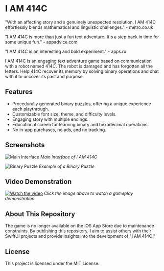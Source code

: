 # I AM 414C

"With an affecting story and a genuinely unexpected resolution, I AM 414C effortlessly blends mathematical and linguistic challenges." - metro.co.uk

"I AM 414C is more than just a fun text adventure. It's a step back in time for some unique fun." - appadvice.com

"I AM 414C is an interesting and bold experiment." - apps.ru

I AM 414C is an engaging text adventure game based on communication with a robot named 414C. The robot is damaged and has forgotten all the letters. Help 414C recover its memory by solving binary operations and chat with it to uncover its past and purpose.

## Features

- Procedurally generated binary puzzles, offering a unique experience each playthrough.
- Customizable font size, theme, and difficulty levels.
- Engaging story with multiple endings.
- Educational screen for learning binary and hexadecimal operations.
- No in-app purchases, no ads, and no tracking.

## Screenshots

![Main Interface](assets/main_interface.png)
*Main Interface of I AM 414C*

![Binary Puzzle](assets/binary_puzzle.png)
*Example of a Binary Puzzle*

## Video Demonstration

[![Watch the video](assets/video_thumbnail.png)](https://www.youtube.com/watch?v=your_video_id)
*Click the image above to watch a gameplay demonstration.*

## About This Repository

The game is no longer available on the iOS App Store due to maintenance constraints. By publishing this repository, I aim to assist others with their SwiftUI projects and provide insights into the development of "I AM 414C."

## License 

This project is licensed under the MIT License.
